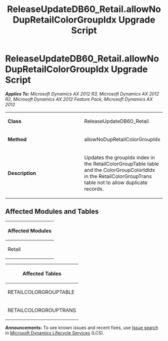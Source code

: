 ﻿---
title: ReleaseUpdateDB60_Retail.allowNoDupRetailColorGroupIdx Upgrade Script
TOCTitle: ReleaseUpdateDB60_Retail.allowNoDupRetailColorGroupIdx Upgrade Script
ms:assetid: b089726b-f923-db64-34a7-bf2fd27ddfa0
ms:mtpsurl: https://msdn.microsoft.com/en-us/library/JJ686609(v=AX.60)
ms:contentKeyID: 49710563
ms.date: 05/18/2015
mtps_version: v=AX.60
---

# ReleaseUpdateDB60\_Retail.allowNoDupRetailColorGroupIdx Upgrade Script 


_**Applies To:** Microsoft Dynamics AX 2012 R3, Microsoft Dynamics AX 2012 R2, Microsoft Dynamics AX 2012 Feature Pack, Microsoft Dynamics AX 2012_

<table>
<colgroup>
<col style="width: 50%" />
<col style="width: 50%" />
</colgroup>
<tbody>
<tr class="odd">
<td><p><strong>Class</strong></p></td>
<td><p>ReleaseUpdateDB60_Retail</p></td>
</tr>
<tr class="even">
<td><p><strong>Method</strong></p></td>
<td><p>allowNoDupRetailColorGroupIdx</p></td>
</tr>
<tr class="odd">
<td><p><strong>Description</strong></p></td>
<td><p>Updates the groupIdx index in the RetailColorGroupTable table and the ColorGroupColorIdIdx in the RetailColorGroupTrans table not to allow duplicate records.</p></td>
</tr>
</tbody>
</table>


## Affected Modules and Tables

<table>
<colgroup>
<col style="width: 100%" />
</colgroup>
<thead>
<tr class="header">
<th><p>Affected Modules</p></th>
</tr>
</thead>
<tbody>
<tr class="odd">
<td><p>Retail</p></td>
</tr>
</tbody>
</table>


<table>
<colgroup>
<col style="width: 100%" />
</colgroup>
<thead>
<tr class="header">
<th><p>Affected Tables</p></th>
</tr>
</thead>
<tbody>
<tr class="odd">
<td><p>RETAILCOLORGROUPTABLE</p></td>
</tr>
<tr class="even">
<td><p>RETAILCOLORGROUPTRANS</p></td>
</tr>
</tbody>
</table>

  
**Announcements:** To see known issues and recent fixes, use [Issue search](http://go.microsoft.com/fwlink/?linkid=389258) in [Microsoft Dynamics Lifecycle Services](http://go.microsoft.com/fwlink/?linkid=306505) (LCS).

